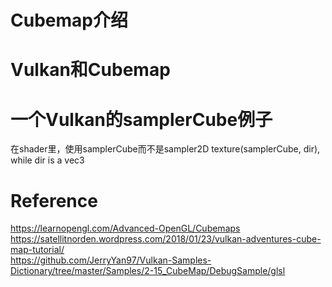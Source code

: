 # Cubemap介绍



# Vulkan和Cubemap



# 一个Vulkan的samplerCube例子
在shader里，使用samplerCube而不是sampler2D
texture(samplerCube, dir), while dir is a vec3




# Reference
https://learnopengl.com/Advanced-OpenGL/Cubemaps  
https://satellitnorden.wordpress.com/2018/01/23/vulkan-adventures-cube-map-tutorial/  
https://github.com/JerryYan97/Vulkan-Samples-Dictionary/tree/master/Samples/2-15_CubeMap/DebugSample/glsl  
